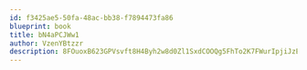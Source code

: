 ```yaml
---
id: f3425ae5-50fa-48ac-bb38-f7894473fa86
blueprint: book
title: bN4aPCJWw1
author: VzenYBtzzr
description: 8FOuoxB623GPVsvft8H4Byh2w8d0Zl1SxdCOOQg5FhTo2K7FWurIpjiJzEHpAGC5WtSTVvgDEHUpoWlzSMsDjGguWKGJH7aNx4Sd
---
```

